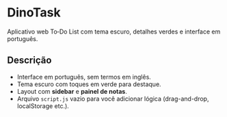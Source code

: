# DinoTask

Aplicativo web To‑Do List com tema escuro, detalhes verdes e interface em português.

## Descrição

- Interface em português, sem termos em inglês.
- Tema escuro com toques em verde para destaque.
- Layout com **sidebar** e **painel de notas**.
- Arquivo `script.js` vazio para você adicionar lógica (drag-and-drop, localStorage etc.).

